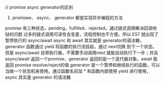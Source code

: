 // promise async generator的区别

1. promisee、 async、 generator 都是实现异步编程的方法

promise 有三种状态，pending，fulfilled、rejected，通过链式调用解决回调地狱的问题
过多的链式调用可读性会变差，流程控制也不方便。所以 ES7 就出现了暂停执行的 async/await
async 和 await 其实就是 generator的语法糖，generator 函数通过 yield 将函数的执行流挂起，通过 next切换
到下一个状态。但是 async/await 自带执行器，不需要手动调用next 就能自动执行下一步；并且 async/await 返回一个promise，generator 返回的是一个迭代器对象。await 能返回 promise resolve/reject的值
generator 是一个暂停和继续执行的函数，可以当做一个状态机来使用。通过函数名前加 * 和函数内部使用 yield 进行使用，
async 其实是 generator 的语法糖